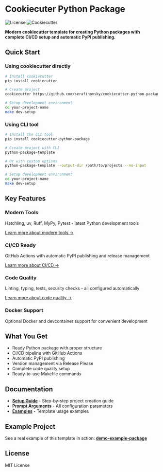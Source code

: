 # Cookiecuter Python Package

![License](https://img.shields.io/badge/license-MIT-green)
![Cookiecutter](https://img.shields.io/badge/cookiecutter-template-red)

**Modern cookiecutter template for creating Python packages with complete CI/CD setup and automatic PyPI publishing.**

## Quick Start

### Using cookiecutter directly

```bash
# Install cookiecutter
pip install cookiecutter

# Create project
cookiecutter https://github.com/serafinovsky/cookiecutter-python-package

# Setup development environment
cd your-project-name
make dev-setup
```

### Using CLI tool

```bash
# Install the CLI tool
pip install cookiecutter-python-package

# Create project with CLI
python-package-template

# Or with custom options
python-package-template --output-dir /path/to/projects --no-input

# Setup development environment
cd your-project-name
make dev-setup
```

## Key Features

### Modern Tools

Hatchling, uv, Ruff, MyPy, Pytest - latest Python development tools

[Learn more about modern tools →](features/index.md)

### CI/CD Ready

GitHub Actions with automatic PyPI publishing and release management

[Learn more about CI/CD →](features/ci-cd.md)

### Code Quality

Linting, typing, tests, security checks - all configured automatically

[Learn more about code quality →](features/code-quality.md)

### Docker Support

Optional Docker and devcontainer support for convenient development

## What You Get

- Ready Python package with proper structure
- CI/CD pipeline with GitHub Actions
- Automatic PyPI publishing
- Version management via Release Please
- Complete code quality setup
- Ready-to-use Makefile commands

## Documentation

- **[Setup Guide](tutorial.md)** - Step-by-step project creation guide
- **[Prompt Arguments](prompt-arguments.md)** - All configuration parameters
- **[Examples](examples.md)** - Template usage examples

## Example Project

See a real example of this template in action:
**[demo-example-package](https://github.com/serafinovsky/demo-example-package)**

## License

MIT License
